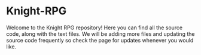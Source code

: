 # Knight-RPG

Welcome to the Knight RPG repository! Here you can find all the source code, along with the text files.
We will be adding more files and updating the source code frequently so check the page for updates whenever you would like.


